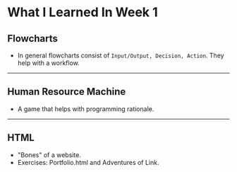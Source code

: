 # What I Learned In Week 1

## Flowcharts
* In general flowcharts consist of `Input/Output, Decision, Action`. They help with a workflow. 
---
## Human Resource Machine
* A game that helps with programming rationale. 
---
## HTML
* "Bones" of a website.
* Exercises: Portfolio.html and Adventures of Link.
